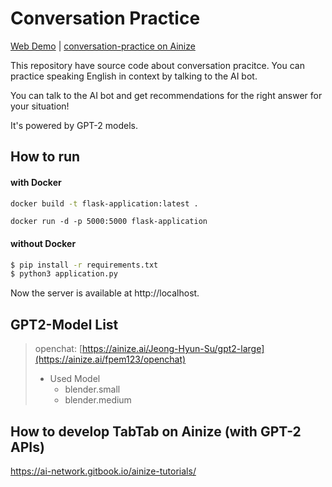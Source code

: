 # Conversation Practice

[Web Demo](https://conversation-practice.run.goorm.io/) | [conversation-practice on Ainize](https://ainize.ai/)

This repository have source code about conversation pracitce. You can practice speaking English in context by talking to the AI bot.

You can talk to the AI bot and get recommendations for the right answer for your situation!

It's powered by GPT-2 models.


## How to run

#### with Docker
```bash
docker build -t flask-application:latest .
```
```
docker run -d -p 5000:5000 flask-application
```
#### without Docker
```bash
$ pip install -r requirements.txt
$ python3 application.py
```

Now the server is available at http://localhost.


## GPT2-Model List
> openchat: [https://ainize.ai/Jeong-Hyun-Su/gpt2-large](https://ainize.ai/fpem123/openchat)
> * Used Model
>   * blender.small
>   * blender.medium


## How to develop TabTab on Ainize (with GPT-2 APIs)
https://ai-network.gitbook.io/ainize-tutorials/
